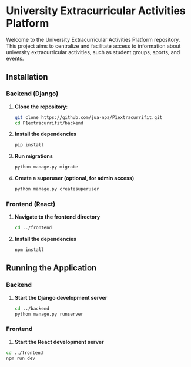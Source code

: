# University Extracurricular Activities Platform

Welcome to the University Extracurricular Activities Platform repository. This project aims to centralize and facilitate access to information about university extracurricular activities, such as student groups, sports, and events.

## Installation

### Backend (Django)

1. **Clone the repository**:
   ```bash
   git clone https://github.com/jua-npa/P1extracurrifit.git
   cd P1extracurrifit/backend
   
2. **Install the dependencies**
   ```bash
   pip install
   
3. **Run migrations**
   ```bash
   python manage.py migrate

4. **Create a superuser (optional, for admin access)**
   ```bash
   python manage.py createsuperuser

### Frontend (React)

1. **Navigate to the frontend directory**
   ```bash
   cd ../frontend
2. **Install the dependencies**
   ```bash
   npm install

## Running the Application

### Backend 

1. **Start the Django development server**
   ```bash
   cd ../backend
   python manage.py runserver

### Frontend

1. **Start the React development server**
  ```bash
  cd ../frontend
  npm run dev








